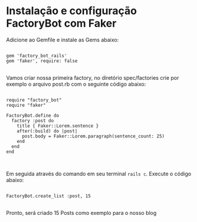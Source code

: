 # Instalação e configuração FactoryBot com Faker

Adicione ao Gemfile e instale as Gems abaixo:

<pre>
<code>
gem 'factory_bot_rails'
gem 'faker', require: false
</code>
</pre>

Vamos criar nossa primeira factory, no diretório spec/factories crie por exemplo o arquivo post.rb com o seguinte código abaixo:

<pre>
<code>
require "factory_bot"
require "faker"

FactoryBot.define do
  factory :post do
    title { Faker::Lorem.sentence }
    after(:build) do |post|
      post.body = Faker::Lorem.paragraph(sentence_count: 25)
    end
  end
end

</code>
</pre>

Em seguida através do comando em seu terminal `rails c`. Execute o código abaixo:

<pre>
<code>
FactoryBot.create_list :post, 15
</code>
</pre>

Pronto, será criado 15 Posts como exemplo para o nosso blog
